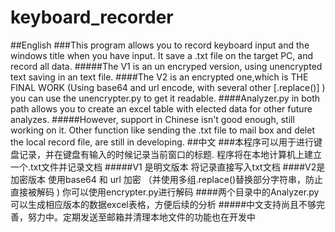 # keyboard_recorder 
##English 
###This program allows you to  record keyboard input and the windows title when you have input. It save a .txt file on the target PC, and record all data. 
#####The V1 is an un encryped version, using unencrypted text saving in an text file. 
####The V2 is an encrypted one,which is THE FINAL WORK (Using base64 and url encode, with several other [.replace()] ) you can use the unencrypter.py to get it readable.
####Analyzer.py in both path allows you to create an excel table with elected data for other future analyzes.
#####However, support in Chinese isn't good enough, still working on it. Other function like sending the .txt file to mail box and delet the local record file, are still in developing. 
##中文 
###本程序可以用于进行键盘记录，并在键盘有输入的时候记录当前窗口的标题. 程序将在本地计算机上建立一个.txt文件并记录文档
#####V1 是明文版本 将记录直接写入txt文档
####V2是加密版本 使用base64 和 url 加密 （并使用多组.replace()替换部分字符串，防止直接被解码 ) 你可以使用encrypter.py进行解码
####两个目录中的Analyzer.py 可以生成相应版本的数据excel表格，方便后续的分析
#####中文支持尚且不够完善，努力中。定期发送至邮箱并清理本地文件的功能也在开发中

